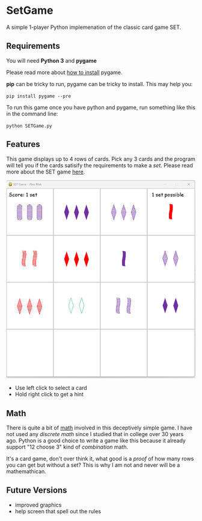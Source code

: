 # SetGame

A simple 1-player Python implemenation of the classic card game SET.

## Requirements

You will need **Python 3** and **pygame**

Please read more about [how to install](https://www.pygame.org/wiki/GettingStarted) pygame.

**pip** can be tricky to run, pygame can be tricky to install. This may help you:

`pip install pygame --pre`

To run this game once you have python and pygame, run something like this in the command line:

`python SETGame.py`

## Features

This game displays up to 4 rows of cards. Pick any 3 cards and the program will tell you if the cards satisify the requirements to make a _set_.
Please read more about the SET game [here](https://en.wikipedia.org/wiki/Set_(card_game)).

![screenshot](https://github.com/alexcmak/SETGame/blob/main/images/screen1.png)

- Use left click to select a card
- Hold right click to get a hint 

## Math
There is quite a bit of [math](https://www.setgame.com/sites/default/files/teacherscorner/SETPROOF.pdf) involved in this deceptively simple game. I have not used any _discrete math_ since I studied that in college over 30 years ago. Python is a good choice to write a game like this because it already support "12 choose 3" kind of _combination_ math. 

It's a card game, don't over think it, what good is a _proof_ of how many rows you can get but without a set? This is why I am not and never will be a mathemathican.



## Future Versions

- improved graphics
- help screen that spell out the rules
